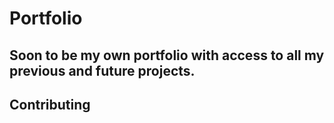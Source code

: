 # Portfolio

## Soon to be my own portfolio with access to all my previous and future projects.

## Contributing
